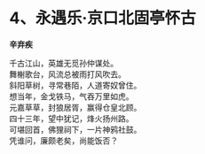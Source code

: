 # 4、永遇乐·京口北固亭怀古

**辛弃疾**

千古江山，英雄无觅孙仲谋处。  
舞榭歌台，风流总被雨打风吹去。  
斜阳草树，寻常巷陌，人道寄奴曾住。  
想当年，金戈铁马，气吞万里如虎。  
元嘉草草，封狼居胥，赢得仓皇北顾。  
四十三年，望中犹记，烽火扬州路。  
可堪回首，佛狸祠下，一片神鸦社鼓。  
凭谁问，廉颇老矣，尚能饭否？  